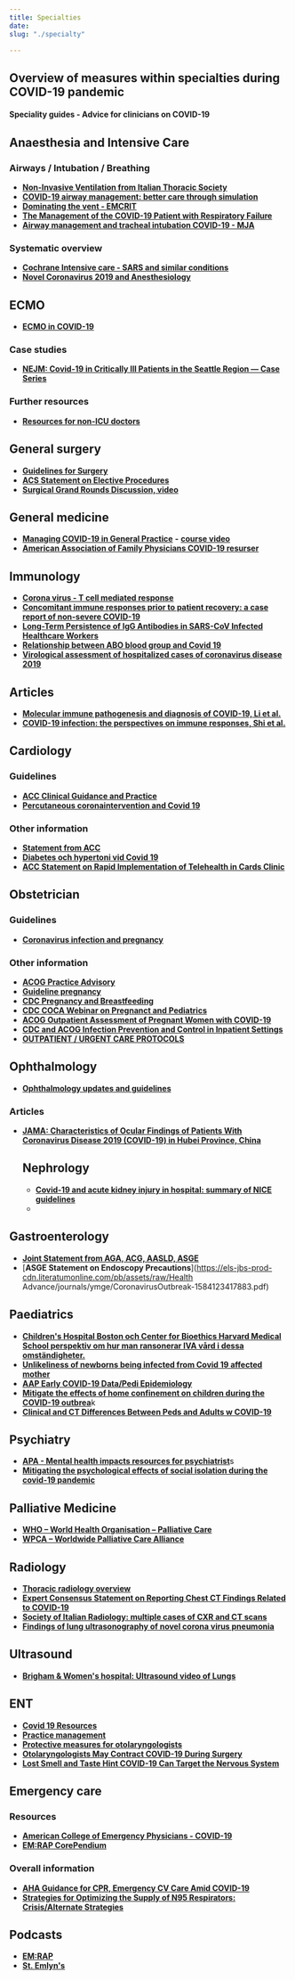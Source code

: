 ```yaml
---
title: Specialties
date: 
slug: "./specialty"

---
```

## **Overview of measures within specialties during COVID-19 pandemic**

#### Speciality guides - Advice for clinicians on COVID-19

## Anaesthesia and Intensive Care

### Airways / Intubation / Breathing

* [**Non-Invasive Ventilation from Italian Thoracic Society**](www.aiponet.it/component/attachments/download/2626.html?fbclid=IwAR1fpf8Q1w2RbsdMB0-B6897J09fnqUsgILhSmNwR5MNXL_lkjqgLPqlK64)
* [**COVID-19 airway management: better care through simulation**](https://litfl.com/covid19-airway-management-better-care-through-simulation/')
* [**Dominating the vent - EMCRIT**](https://emcrit.org/emcrit/vent-part-1/?fbclid=IwAR2U2f9qWxSbw9NdErCdfYQk_rZbAKC-h651JdDs5x5cvAbgP56TRnaCNLQ)
* [**The Management of the COVID-19 Patient with Respiratory Failure**](https://ccme.osu.edu/WebCastDetail.aspx?ID=876)
* [**Airway management and tracheal intubation COVID-19 - MJA**](https://www.mja.com.au/journal/2020/212/10/consensus-statement-safe-airway-society-principles-airway-management-and?fbclid=IwAR1LrDAPuMZIlra2-6lSWqDseo11a1GgTcJ4sWvdobcZRNEAzH5U0XU0lU4)

### Systematic overview

* [**Cochrane Intensive care - SARS and similar conditions**](https://www.cochranelibrary.com/collections/doi/SC000039/full)
* [**Novel Coronavirus 2019 and Anesthesiology**](https://anesthesiology.pubs.asahq.org/article.aspx?articleid=2763457&resultClick=3&fbclid=IwAR0c7gaYzio7pz4UgjUR3dNH2lEd-TtHzsnbYoOQAv_82PE3tXd3YaouBmo)

## ECMO

* [**ECMO in COVID-19**](https://www.elso.org/covid19)

### Case studies

* [**NEJM: Covid-19 in Critically Ill Patients in the Seattle Region — Case Series**](https://www.nejm.org/doi/full/10.1056/NEJMoa2004500?query=featured_home)

### Further resources

* [**Resources for non-ICU doctors**](https://www.propofology.com/non-icu.html)

## General surgery

* [**Guidelines for Surgery**](https://www.rcseng.ac.uk/coronavirus/joint-guidance-for-surgeons-v2/)
* [**ACS Statement on Elective Procedures**](https://www.facs.org/about-acs/covid-19/information-for-surgeons)
* [**Surgical Grand Rounds Discussion, video**](https://www.youtube.com/watch?v=lF0xkXHp7SI&feature=youtu.be&fbclid=IwAR3Y2i4DH6u66ToiZ0CPnE22EIcl-g2mkvMOF4Ulp89JHRgmVep0jvUkfx4)

## General medicine

* [**Managing COVID-19 in General Practice**](https://www.futurelearn.com/courses/management-of-covid-19-in-general-practice) **-** [**course video**]()
* [**American Association of Family Physicians COVID-19 resurser**](https://www.aafp.org/patient-care/emergency/2019-coronavirus/covid-19_resources.html)

## Immunology

* [**Corona virus - T cell mediated response**](https://www.ncbi.nlm.nih.gov/m/pubmed/24845462/)
* [**Concomitant immune responses prior to patient recovery: a case report of non-severe COVID-19**](https://www.nature.com/articles/s41591-020-0819-2)
* [**Long-Term Persistence of IgG Antibodies in SARS-CoV Infected Healthcare Workers**](https://www.medrxiv.org/content/10.1101/2020.02.12.20021386v1)
* [**Relationship between ABO blood group and Covid 19**](https://www.medrxiv.org/content/10.1101/2020.03.11.20031096v2)
* [**Virological assessment of hospitalized cases of coronavirus disease 2019**](https://www.medrxiv.org/content/10.1101/2020.03.05.20030502v1.full.pdf)

## Articles

* [**Molecular immune pathogenesis and diagnosis of COVID-19, Li et al.**](https://www.sciencedirect.com/science/article/pii/S2095177920302045)
* [**COVID-19 infection: the perspectives on immune responses, Shi et al.**](https://www.nature.com/articles/s41418-020-0530-3.pdf?fbclid=IwAR2gc8Vn_8lbYk9q1zvYJQdwjLswNZ4StbKF3qR-kmAMfHnuMzn-TXJv1Ik)

## Cardiology

### Guidelines

* [**ACC Clinical Guidance and Practice**](https://www.acc.org/latest-in-cardiology/features/accs-coronavirus-disease-2019-covid-19-hub#sort=%40fcommonsortdate90022%20descending)
* [**Percutaneous coronaintervention and Covid 19**](https://www.acc.org/latest-in-cardiology/features/accs-coronavirus-disease-2019-covid-19-hub#sort%3D%40fcommonsortdate90022%20descending)

### Other information

* [**Statement from ACC**](https://www.acc.org/\~/media/665AFA1E710B4B3293138D14BE8D1213.pdf)
* [**Diabetes och hypertoni vid Covid 19**](https://www.thelancet.com/journals/lanres/article/PIIS2213-2600(20)30116-8/fulltext)
* [**ACC Statement on Rapid Implementation of Telehealth in Cards Clinic**](https://www.acc.org/latest-in-cardiology/articles/2020/03/01/08/42/feature-telehealth-rapid-implementation-for-your-cardiology-clinic-coronavirus-disease-2019-covid-19)

## Obstetrician

### Guidelines

* [**Coronavirus infection and pregnancy**](https://www.rcog.org.uk/en/guidelines-research-services/guidelines/coronavirus-pregnancy/covid-19-virus-infection-and-pregnancy/)

### Other information

* [**ACOG Practice Advisory**](https://www.acog.org/Clinical-Guidance-and-Publications/Practice-Advisories/Practice-Advisory-Novel-Coronavirus2019)
* [**Guideline pregnancy**](https://www.thelancet.com/journals/laninf/article/PIIS1473-3099(20)30157-2/fulltext)
* [**CDC Pregnancy and Breastfeeding**](https://www.cdc.gov/coronavirus/2019-ncov/prepare/pregnancy-breastfeeding.html)
* [**CDC COCA Webinar on Pregnanct and Pediatrics**](https://emergency.cdc.gov/coca/calls/2020/callinfo_031220.asp?fbclid=IwAR0IzSgoWjvYP82P4GGUQZu0UNt7uRaPAApMukUmH-058nWPVau381lIEKg)
* [**ACOG Outpatient Assessment of Pregnant Women with COVID-19**](https://www.acog.org/-/media/Practice-Advisories/COVID-19-Algorithm5.pdf)
* [**CDC and ACOG Infection Prevention and Control in Inpatient Settings**](https://www.cdc.gov/coronavirus/2019-ncov/hcp/inpatient-obstetric-healthcare-guidance.html)
* [**OUTPATIENT / URGENT CARE PROTOCOLS**](https://www.ahn.org/coronavirus)

## Ophthalmology

* [**Ophthalmology updates and guidelines**](https://www.aao.org/headline/alert-important-coronavirus-context)

### Articles

* [**JAMA: Characteristics of Ocular Findings of Patients With Coronavirus Disease 2019 (COVID-19) in Hubei Province, China**](https://jamanetwork.com/journals/jamaophthalmology/fullarticle/2764083)

  ## Nephrology
  * [**Covid-19 and acute kidney injury in hospital: summary of NICE guidelines**]()
  * 

## Gastroenterology

* [**Joint Statement from AGA, ACG, AASLD, ASGE**](https://www.gastro.org/press-release/joint-gi-society-message-covid-19-clinical-insights-for-our-community-of-gastroenterologists-and-gastroenterology-care-providers)
* [**ASGE Statement on Endoscopy Precautions**](https://els-jbs-prod-cdn.literatumonline.com/pb/assets/raw/Health Advance/journals/ymge/CoronavirusOutbreak-1584123417883.pdf)

## Paediatrics

* [**Children's Hospital Boston och Center for Bioethics Harvard Medical School perspektiv om hur man ransonerar IVA vård i dessa omständigheter.**](https://www.nejm.org/doi/full/10.1056/NEJMp2005689?query=RP)
* [**Unlikeliness of newborns being infected from Covid 19 affected mother**](https://www.medscape.com/viewarticle/926894?nlid=134567_2046&src=WNL_mdplsnews_200320_mscpedit_peds&uac=143022AZ&spon=9&impID=2318487&faf=1)
* [**AAP Early COVID-19 Data/Pedi Epidemiology**](https://pediatrics.aappublications.org/content/pediatrics/early/2020/03/16/peds.2020-0702.full.pdf)
* [**Mitigate the effects of home confinement on children during the COVID-19 outbrea**](https://www.thelancet.com/journals/lancet/article/PIIS0140-6736(20)30547-X/fulltext?fbclid=IwAR3a3qIYb7Tp72YSLWlazVikS8i4t3GAq265aBgk6ciTpdkG9L14mK6q2Y4)k
* [**Clinical and CT Differences Between Peds and Adults w COVID-19**](https://onlinelibrary.wiley.com/doi/10.1002/ppul.24718)

## Psychiatry

* [**APA - Mental health impacts resources for psychiatrist**](https://www.psychiatry.org/news-room/apa-blogs/apa-blog/2020/03/covid-19-mental-health-impacts-resources-for-psychiatrists)s
* [**Mitigating the psychological effects of social isolation during the covid-19 pandemic**](https://www.bmj.com/content/369/bmj.m1904)

## Palliative Medicine

* [**WHO – World Health Organisation – Palliative Care**](www.who.int/cancer/palliative/en/)
* [**WPCA – Worldwide Palliative Care Alliance**](www.thewpca.org/)

## Radiology

* [**Thoracic radiology overview**](https://thoracicrad.org)
* [**Expert Consensus Statement on Reporting Chest CT Findings Related to COVID-19**](https://pubs.rsna.org/doi/10.1148/ryct.2020200152?fbclid=IwAR0BggGPoP3q6k7V351EHibqTU8y-lU7K7KToGlvSzahGhmm_E1Lg1_KZGc&)
* [**Society of Italian Radiology: multiple cases of CXR and CT scans**](https://www.sirm.org/category/senza-categoria/covid-19/)
* [**Findings of lung ultrasonography of novel corona virus pneumonia**](https://link.springer.com/article/10.1007/s00134-020-05996-6)

## Ultrasound

* [**Brigham & Women's hospital: Ultrasound video of Lungs**](https://www.youtube.com/watch?v=EQtzCVMC_Dk&app=desktop)

## ENT

* [**Covid 19 Resources**](https://www.entnet.org/content/coronavirus-disease-2019-resources)
* [**Practice management**](https://www.entnet.org/content/otolaryngologists-and-covid-19-pandemic)
* [**Protective measures for otolaryngologists**](msg.entnet.org/q/12EIW9Xc9uAbtUuhwnjhFknB/wv?fbclid=IwAR172YEFj3TtITQKInYahIUVFqKnWnWpqGBjHx2Kb74k1aLJi3-CB3kuq4o)
* [**Otolaryngologists May Contract COVID-19 During Surgery**](https://www.enttoday.org/article/otolaryngologists-may-contract-covid-19-during-surgery/)
* [**Lost Smell and Taste Hint COVID-19 Can Target the Nervous System**](https://www.the-scientist.com/news-opinion/lost-smell-and-taste-hint-covid-19-can-target-the-nervous-system-67312)

## Emergency care

### Resources

* [**American College of Emergency Physicians - COVID-19**](https://www.acep.org/COVID-19)
* [**EM:RAP CorePendium**](https://www.emrap.org/corependium/chapter/rec906m1mD6SRH9np/Novel-Coronavirus-2019-COVID-19?MainSearch=%22Novel+Coronavirus+2019+(COVID-19)%22&SearchType=%22text%22)

### Overall information

* [**AHA Guidance for CPR, Emergency CV Care Amid COVID-19**](https://www.medscape.com/viewarticle/927389)
* [**Strategies for Optimizing the Supply of N95 Respirators: Crisis/Alternate Strategies**](https://www.cdc.gov/coronavirus/2019-ncov/hcp/respirators-strategy/crisis-alternate-strategies.html)

## Podcasts

* [**EM:RAP**](https://covid.emrap.org/)
* [**St. Emlyn's**](https://www.stemlynsblog.org/category/podcast/)